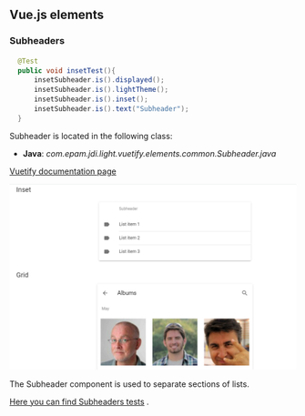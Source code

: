 ## Vue.js elements

### Subheaders

```java
  @Test
  public void insetTest(){
      insetSubheader.is().displayed();
      insetSubheader.is().lightTheme();
      insetSubheader.is().inset();
      insetSubheader.is().text("Subheader");
  }
```

Subheader is located in the following class:

- __Java__: _com.epam.jdi.light.vuetify.elements.common.Subheader.java_
 
[Vuetify documentation page](https://vuetifyjs.com/en/components/subheaders/)

![Subheaders example](../../images/vuetify/subheader.png)

The Subheader component is used to separate sections of lists.

[Here you can find Subheaders tests](https://github.com/jdi-testing/jdi-light/blob/vuetify-develop/jdi-light-vuetify-tests/src/test/java/io/github/epam/vuetify/tests/common/SubheaderTests.java)
.
